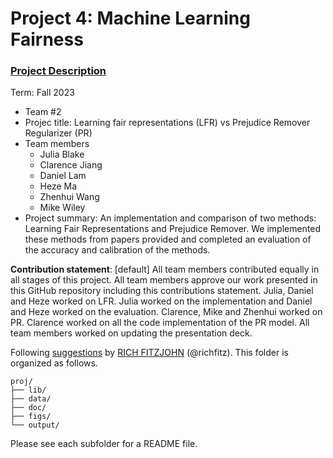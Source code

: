 # Project 4: Machine Learning Fairness

### [Project Description](doc/project4_desc.md)

Term: Fall 2023

+ Team #2
+ Projec title: Learning fair representations (LFR) vs Prejudice Remover Regularizer (PR)
+ Team members
	+ Julia Blake
	+ Clarence Jiang
 	+ Daniel Lam
  	+ Heze Ma
  	+ Zhenhui Wang
  	+ Mike Wiley
+ Project summary: An implementation and comparison of two methods: Learning Fair Representations and Prejudice Remover. We implemented these methods from papers provided and completed an evaluation of the accuracy and calibration of the methods.
	
**Contribution statement**: [default] All team members contributed equally in all stages of this project. All team members approve our work presented in this GitHub repository including this contributions statement. Julia, Daniel and Heze worked on LFR. Julia worked on the implementation and Daniel and Heze worked on the evaluation. Clarence, Mike and Zhenhui worked on PR. Clarence worked on all the code implementation of the PR model. All team members worked on updating the presentation deck.

Following [suggestions](http://nicercode.github.io/blog/2013-04-05-projects/) by [RICH FITZJOHN](http://nicercode.github.io/about/#Team) (@richfitz). This folder is organized as follows.

```
proj/
├── lib/
├── data/
├── doc/
├── figs/
└── output/
```

Please see each subfolder for a README file.
